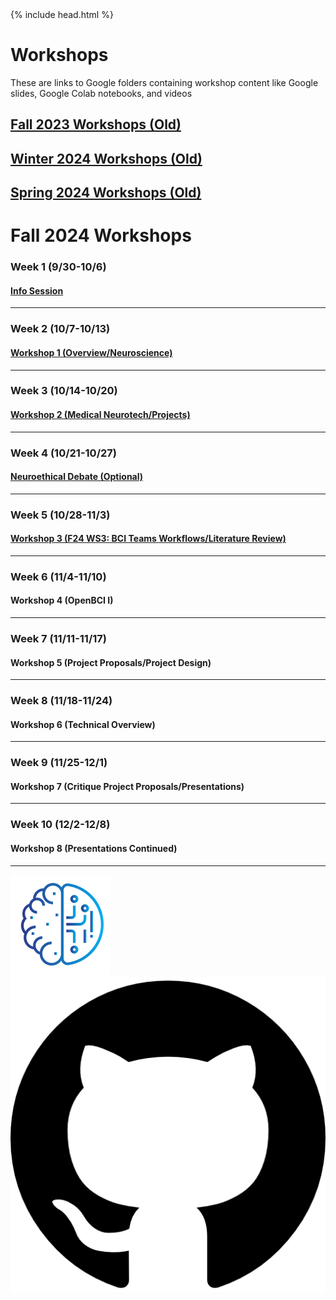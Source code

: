 <head>
  {% include head.html %}
  <title>CruX GitHub Page Home</title>
  <link rel="icon" type="image/x-icon" href="../images/favicon.ico">
</head>

<link rel="stylesheet" href="../css/styles.css">

# Workshops

These are links to Google folders containing workshop content like Google slides, Google Colab notebooks, and videos

## [Fall 2023 Workshops (Old)](FallWorkshops.md)

## [Winter 2024 Workshops (Old)](WinterWorkshops.md)

## [Spring 2024 Workshops (Old)](SpringWorkshops.md)

# Fall 2024 Workshops

### Week 1 (9/30-10/6)
#### [Info Session](https://docs.google.com/presentation/d/1erZSJ95yAmtkw6BMaYqX7oEQB8NmpldIsk45HySc8i4/edit#slide=id.p)
---
### Week 2 (10/7-10/13)
#### [Workshop 1 (Overview/Neuroscience)](https://drive.google.com/drive/u/5/folders/1wmRyXEJMorEowLCLgblsZsg89L1MgoAV)
---

### Week 3 (10/14-10/20)
#### [Workshop 2 (Medical Neurotech/Projects)](https://drive.google.com/drive/u/5/folders/1_Bc-YSl9CHDDdv7li4hQkFJ1K43QDH1D)
---
### Week 4 (10/21-10/27)
#### [Neuroethical Debate (Optional)](https://drive.google.com/drive/u/5/folders/1EsglW3sFSnKj1ilmKlwGZ60-bg-Gk8bK)
---
### Week 5 (10/28-11/3)
#### [Workshop 3 (F24 WS3: BCI Teams Workflows/Literature Review)](https://drive.google.com/drive/u/5/folders/1ROVMSiYN8CrrVdZxGBsWVs_lyVs344nP)
---

### Week 6 (11/4-11/10)
#### Workshop 4 (OpenBCI I)
---

### Week 7 (11/11-11/17)
#### Workshop 5 (Project Proposals/Project Design)
---

### Week 8 (11/18-11/24)
#### Workshop 6 (Technical Overview)
---

### Week 9 (11/25-12/1)
#### Workshop 7 (Critique Project Proposals/Presentations)
---
### Week 10 (12/2-12/8)
#### Workshop 8 (Presentations Continued)
---

<footer>
    <div id = "images">
        <a href="https://cruxucla.com">
        <img  class = "logo" border = "0" src = "../images/cruxUclaLogo.webp" alt = "CruX UCLA"/>
        </a>
        <a href="https://github.com/CruXUCLA">
        <img class = "logo" border = "0" src = "../images/githubLogo.png" alt = "Github"/>
        </a>
    </div>
</footer>
